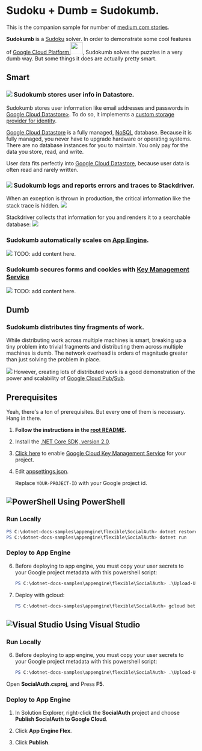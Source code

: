 # Sudoku + Dumb = Sudokumb.

This is the companion sample for number of [medium.com stories](https://medium.com/@SurferJeff).

**Sudokumb** is a [Sudoku](https://en.wikipedia.org/wiki/Sudoku) solver. In order to demonstrate some cool features of <a href="https://cloud.google.com/">Google Cloud Platform <img src="http://cloud.google.com/_static/images/cloud/products/logos/svg/gcp.svg" width="32"></a>,
Sudokumb solves the puzzles in a very dumb way. But some things it does are actually pretty smart.

## Smart

### ![](http://cloud.google.com/_static/images/cloud/products/logos/svg/datastore.svg) Sudokumb stores user info in Datastore.

Sudokumb stores user information like email addresses and passwords in [Google Cloud Datastore>](https://cloud.google.com/datastore/). To do so, it implements a [custom storage provider for identity](https://docs.microsoft.com/en-us/aspnet/core/security/authentication/identity-custom-storage-providers).

[Google Cloud Datastore](https://cloud.google.com/datastore/) is a fully managed, [NoSQL](https://en.wikipedia.org/wiki/NoSQL) database. Because it is fully managed, you never have to upgrade hardware or operating systems. There are no database instances for you to maintain. You only pay for the data you store, read, and write.

User data fits perfectly into [Google Cloud Datastore](https://cloud.google.com/datastore/), because user data is often read and rarely written.

### ![](http://cloud.google.com/_static/images/cloud/products/logos/svg/stackdriver.svg) Sudokumb logs and reports errors and traces to Stackdriver.

When an exception is thrown in production, the critical information like the stack trace is hidden. ![](/images/Error.png)

Stackdriver collects that information for you and renders it to a searchable database: ![](/images/ErrorReport.png)

### Sudokumb automatically scales on [App Engine](https://cloud.google.com/appengine/docs/flexible/dotnet/).

![](http://cloud.google.com/_static/images/cloud/products/logos/svg/appengine.svg) TODO: add content here.

### Sudokumb secures forms and cookies with [Key Management Service](https://cloud.google.com/kms/)

![](http://cloud.google.com/_static/images/cloud/products/logos/svg/kms.svg) TODO: add content here.

## Dumb

### Sudokumb distributes tiny fragments of work.

While distributing work across multiple machines is smart, breaking up a tiny problem into trivial fragments and distributing them across multiple machines is dumb. The network overhead is orders of magnitude greater than just solving the problem in place.

![](http://cloud.google.com/_static/images/cloud/products/logos/svg/pubsub.svg) However, creating lots of distributed work is a good demonstration of the power and scalability of [ Google Cloud Pub/Sub](https://cloud.google.com/pubsub/docs/).

## Prerequisites

Yeah, there's a ton of prerequisites.  But every one of them is necessary.
Hang in there.

1.  **Follow the instructions in the [root README](../../../README.md).**
  
2.  Install the [.NET Core SDK, version 2.0](https://github.com/dotnet/core/blob/master/release-notes/download-archives/1.1.4-download.md).

6.  [Click here](https://console.cloud.google.com/flows/enableapi?apiid=cloudkms.googleapis.com&showconfirmation=true) 
	to enable [Google Cloud Key Management Service](https://cloud.google.com/kms/)
	for your project.

10. Edit [appsettings.json](appsettings.json).

	Replace `YOUR-PROJECT-ID` with your Google project id.


## ![PowerShell](../.resources/powershell.png) Using PowerShell

### Run Locally

```ps1
PS C:\dotnet-docs-samples\appengine\flexible\SocialAuth> dotnet restore
PS C:\dotnet-docs-samples\appengine\flexible\SocialAuth> dotnet run
```
### Deploy to App Engine

6.  Before deploying to app engine, you must copy your user secrets to your Google
project metadata with this powershell script:

	```psm1
	PS C:\dotnet-docs-samples\appengine\flexible\SocialAuth> .\Upload-UserSecrets
	```

7.  Deploy with gcloud:

	```psm1
	PS C:\dotnet-docs-samples\appengine\flexible\SocialAuth> gcloud beta app deploy .\bin\Release\PublishOutput\app.yaml
	```


## ![Visual Studio](../.resources/visual-studio.png) Using Visual Studio

### Run Locally

6.  Before deploying to app engine, you must copy your user secrets to your Google
project metadata with this powershell script:

	```psm1
	PS C:\dotnet-docs-samples\appengine\flexible\SocialAuth> .\Upload-UserSecrets
	```

Open **SocialAuth.csproj**, and Press **F5**.

### Deploy to App Engine

1.  In Solution Explorer, right-click the **SocialAuth** project and choose **Publish SocialAuth to Google Cloud**.

2.  Click **App Engine Flex**.

3.  Click **Publish**.
